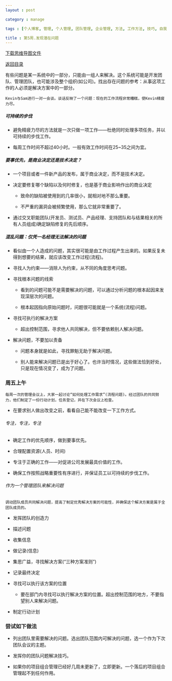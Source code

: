 ```yaml
---
layout : post

category : manage

tags : [个人博客, 管理, 个人管理, 团队管理, 企业管理, 方法, 工作方法, 技巧, 自我提升]

title : 第5周.发现潜在问题
---
```


[下载思维导图文件](https://docs.google.com/file/d/0B7UFT4BR96esRTJIUXNtTExTdWs/edit?usp=sharing)

[返回目录](/manage/2013/04/07/Behind-closed-doors-secrets-of-great-management/)

有些问题是某一系统中的一部分，只能由一组人来解决。这个系统可能是开发团队、管理团队，也可能涉及整个组织(如公司)。找出存在问题的参考：从事这项工作的人必须是解决方案中的一部分。

    Kevin与Sam进行一对一会谈。谈话反映了一个问题：现在的工作流程非常糟糕，使Kevin精疲力尽。


##### 可持续的步伐

- 避免精疲力尽的方法就是一次只做一项工作——杜绝同时处理多项任务，并以可持续的步伐工作。

- 每周工作时间不超过40小时。一般有效工作时间在25~35之间为宜。

##### 要事优先，是商业决定还是技术决定？

- 一个项目或者一件新产品的发布，属于商业决定，而不是技术决定。

- 决定要修复哪个缺陷以及何时修复，也是基于商业影响作出的商业决定

    - 致命的缺陷被使用到的几率很小，就相对地不那么重要。

    - 不严重的漏洞会被频繁使用，那么它就非常重要了。

- 通过交叉职能团队(开发员、测试员、产品经理、支持团队和与结果相关的所有人员组成)确定缺陷修复的先后顺序。

##### 混乱问题：仅凭一名经理无法解决的问题

- 看似由一个人造成的问题，其实很可能是由工作过程产生出来的。如果反复未得到想要的结果，就应该改变工作过程(流程)。

- 寻找人为约束——消除人为约束，从不同的角度思考问题。

- 寻找根本问题的线索

    - 看到的问题可能不是需要解决的问题，可以通过分析问题的根本起因来发现深层次的问题。

    - 根本起因指向原始问题时，问题很可能就是一个系统(流程)问题。

- 寻找可执行的解决方案

    - 超出控制范围，寻求他人共同解决，但不要依赖别人解决问题。

- 解决问题，不要加以责备

    - 问题本身就是如此，寻找罪魁无助于解决问题。

    - 别人能来解决问题已是出于好心了。也许当时情况，这些做法恰到好处，只是现在情况变了，成为了问题。

### 周五上午

    每周一次的管理会议上，大家一起讨论“如何处理工作需求”(流程问题)。经过团队的共同努力，他们制定了一份行动计划，任务登记，并在下次会议上检查。

- 在要求别人做出改变之前，看看自己能不能改变一下工作方式。

###### 专注，专注，专注

- 确定工作的优先顺序，做到要事优先。

- 合理配置资源(人员、时间)

- 专注于正确的工作——对促进公司发展最具价值的工作。

- 确保工作按照战略重要性有序进行，并保证员工以可持续的步伐工作。

###### 作为一个管理团队来解决问题

    调动团队成员共同解决问题，提高了制定优秀解决方案的可能性，并确保这个解决方案是属于全团队成员的。

- 发挥团队的创造力

- 描述问题

- 收集信息

- 做记录(信息)

- 集思广益，寻找解决方案(“三种方案准则”)

- 记录最终决定

- 寻找可以执行该方案的位置

    - 要在部门内寻找可以执行解决方案的位置。超出控制范围的地方，不要指望别人来解决问题。

- 制定行动计划

### 尝试如下做法

- 列出团队里需要解决的问题。选出团队范围内可解决的问题，选一个作为下次团队会议的主题。

- 发挥你的团队问题解决技巧。

- 如果你的项目组合管理已经好几周未更新了，立即更新。一个落后的项目组合管理起不到任何作用。